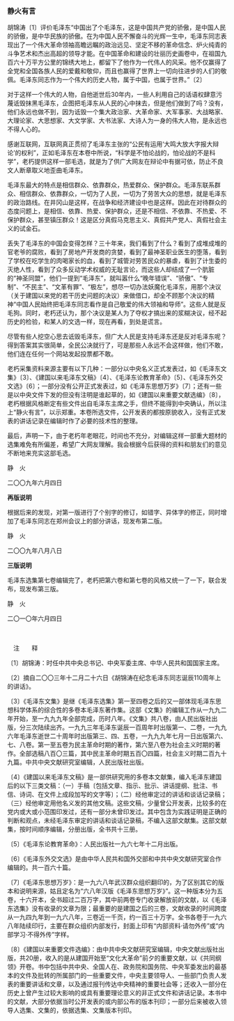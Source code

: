 ### **静火有言**

胡锦涛〔1〕评价毛泽东“中国出了个毛泽东，这是中国共产党的骄傲，是中国人民的骄傲，是中华民族的骄傲。在为中国人民不懈奋斗的光辉一生中，毛泽东同志表现出了一个伟大革命领袖高瞻远瞩的政治远见、坚定不移的革命信念、炉火纯青的斗争艺术和杰出高超的领导才能。在中国革命和建设的壮丽历史画卷中，在祖国九百六十万平方公里的锦绣大地上，都留下了他作为一代伟人的风采。他不仅赢得了全党和全国各族人民的爱戴和敬仰，而且也赢得了世界上一切向往进步的人们的敬佩。毛泽东同志作为一个伟大的历史人物，属于中国，也属于世界。”〔2〕

对于这样一个伟大的人物，自他逝世后30年内，一些人利用自己的话语权肆意污蔑诋毁抹黑毛泽东，企图把毛泽东从人民的心中抹去，但是他们做到了吗？没有，他们永远也做不到，因为诋毁一个集大政治家、大革命家、大军事家、大战略家、大理论家、大思想家、大文学家、大书法家、大诗人为一身的伟大人物，是永远也不得人心的。

感谢互联网，互联网真正贯彻了毛泽东主张的“公民有运用‘大鸣大放大字报大辩论’的权利”，正如毛泽东在本卷中所说，“科学是不怕论战的，怕论战的不是科学”，老朽提供这样一部毛选，就是为了供广大网友在辩论中有据可依，防止不良文人断章取义地歪曲毛泽东。

毛泽东最大的特点是相信群众、依靠群众，热爱群众、保护群众。毛泽东联系群众、相信群众、依靠群众，一切为了人民，一切为了劳苦大众的思想，就是毛泽东的政治路线。在井冈山是这样，在战争和经济建设中也是这样。因此在对待群众的态度问题上，是相信、依靠、热爱、保护群众，还是不相信、不依靠、不热爱、不保护群众，甚至镇压群众！这是区分真假马克思主义、真假共产党人、真假社会主义的试金石。

丢失了毛泽东的中国会变得怎样？三十年来，我们看到了什么？看到了成堆成堆的官老爷的腐败，看到了房地产开发商的贪婪，看到了最神圣职业医生的堕落，看到了学校在吃学生的肉喝家长的血，看到了城管对劳苦民众的暴虐，看到了计生委的灭绝人性，看到了众多反动学术权威的无耻言论，而这些人却结成了一个肮脏的“神圣同盟”，他们一提到“毛泽东”，就叫嚣什么“晚年错误”、“骄傲”、“专制”、“不民主”、“文革有罪”、“极左”，想尽一切办法妖魔化毛泽东，用那个决议（关于建国以来党的若干历史问题的决议）来做借口，却全不顾那个决议的精神“中国人民始终把毛泽东同志看作是自己敬爱的伟大领袖和导师”。这些人就是反毛狗。同时，老朽还认为，那个决议是某人为了夺权才搞出来的浆糊决议，经不起历史的检验，和某人的文选一样，现在再看，到处是谎言。

尽管有些人挖空心思去诋毁毛泽东，但广大人民是支持毛泽东还是反对毛泽东呢？得到答案其实很简单，全民公决就行了，可是那些人永远不会这样做，他们不敢，他们连在任何一个网站发起投票都不敢。

老朽采集资料来源主要有以下几种：一部分以中央名义正式发表过，如《毛泽东文集》〔3〕、《建国以来毛泽东文稿》〔4〕、《毛泽东论教育革命》〔5〕、《毛泽东外交文选》〔6〕；一部分没有公开正式发表过，如《毛泽东思想万岁》〔7〕；还有一些是以中央文件下发的但没有注明是谁起草的，如《建国以来重要文献选编》〔8〕，老朽根据风格断定有些文件出自毛泽东主席之手，但终不能得到中央确认，所以注上“静火有言”，以示郑重。本卷所选文件，公开发表的都按原貌收入，没有正式发表的讲话记录在编辑时作了必要的技术性的整理。

最后，声明一下，由于老朽年老眼花，时间也不充分，对编辑这样一部重大题材的选集难免有所偏差，希望广大网友理解。我会根据今后获得的资料和朋友们的意见不断地来充实这部毛选。

静　火　　　

二〇〇九年六月四日

**再版说明**

根据后来的发现，对第一版进行了个别字的修订，如错字、异体字的修正，同时增加了毛泽东同志在郑州会议上的部分讲话，现发布第二版。

静　火　　　

二〇〇九年八月八日

**三版说明**

毛泽东选集第七卷编辑完了，老朽把第六卷和第七卷的风格又统一了一下，联合发布，现发布第三版。

静　火　　　

二〇一〇年六月四日

　　

　注　　释　

〔1〕胡锦涛：时任中共中央总书记、中央军委主席、中华人民共和国国家主席。

〔2〕摘自二〇〇三年十二月二十六日《胡锦涛在纪念毛泽东同志诞辰110周年上的讲话》。

〔3〕《毛泽东文集》是继《毛泽东选集》第一至四卷之后的又一部体现毛泽东思想科学体系的综合性的多卷本毛泽东著作集。这部《文集》的编辑工作从一九九二年开始，至一九九九年全部完成，历时八年。《文集》共八卷，由人民出版社出版，分三次陆续出齐。一九九三年毛泽东诞辰一百周年时出版第一、二卷，一九九六年毛泽东逝世二十周年时出版第三、四、五卷，一九九九年七月一日出版第六、七、八卷。第一至五卷为民主革命时期的著作，第六至八卷为社会主义时期的著作。全部选稿八百〇三篇，其中民主革命时期五百〇四篇，社会主义时期二百九十九篇。中共中央文献研究室编辑，人民出版社出版。

〔4〕《建国以来毛泽东文稿》是一部供研究用的多卷本文献集，编入毛泽东建国后的以下三类文稿：（一）手稿〔包括文章、指示、批示、讲话提纲、批注、书信、诗词、在文件上成段加写的文字等〕；（二）经他审定过的讲话和谈话记录稿；（三）经他审定用他名义发的其他文稿。这些文稿，少量曾公开发表，比较多的在党内或大或小范围印发过，还有一部分未曾印发过。其中包含为实践证明是正确的判断和观点，未经毛泽东审定的讲话和谈话记录稿，不编入这部文献集。这部文献集，按时间顺序编辑，分册出版，全书共十三册。

〔5〕《毛泽东论教育革命》：人民出版社一九六七年十二月出版。

〔6〕《毛泽东外交文选》是由中华人民共和国外交部和中共中央文献研究室合作编辑的。共一百六十篇。

〔7〕《毛泽东思想万岁》：是一九六八年武汉群众组织翻印的，为了区别其它的版本和说明来源，姑且定名为“六八年汉版《毛泽东思想万岁》”。这一种版本分为五卷，十六开本，全书超过二百万字，其中前两卷专门收录解放前的文献，以《毛泽东选集》没有收录的文章为限；最重要的是建国之后的三卷，文献收录的时间跨度从一九四九年到一九六八年，三卷近一千页，约一百三十万字。全书各卷于一九六八年陆续印行，主要在群众组织内部发行，封面上印有“内部资料·请勿外传”或“内部学习·不得外传”字样。

〔8〕《建国以来重要文件选编》：由中共中央文献研究室编辑，中央文献出版社出版，共20册，收入的是从建国开始至“文化大革命”前夕的重要文献，以《共同纲领》开卷。书中包括中共中央、全国人在、政务院和国务院、中央军委发出的最基本的文件及批转的所属部门的一些重要文件，中央主要领导人、一些部门负责人发表的重要讲话和文章，以及通过报刊传达中央精神的重要社会等；还收入一部分在历史上曾产生过较大影响的或具有重要理论意义的非正式文件和讲话记录。本书中的文献，大部分依据当时公开发表的或内部公布的版本刊印；一部分后来被收入领导人选集、文集的，依据选集、文集版本刊印。